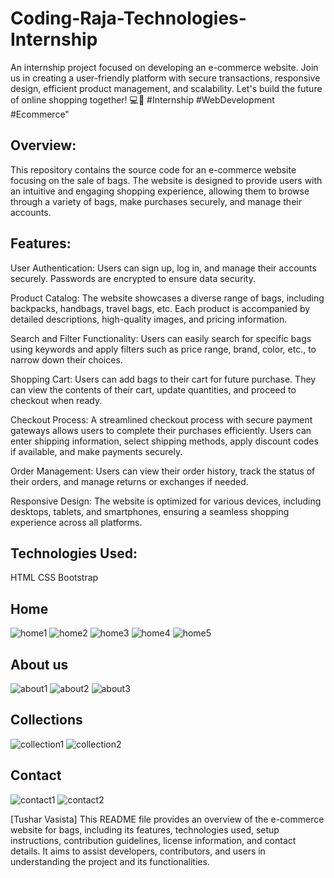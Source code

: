 # Coding-Raja-Technologies-Internship
An internship project focused on developing an e-commerce website. Join us in creating a user-friendly platform with secure transactions, responsive design, efficient product management, and scalability. Let's build the future of online shopping together! 💻🛒 #Internship #WebDevelopment #Ecommerce"

## Overview:

This repository contains the source code for an e-commerce website focusing on the sale of bags. The website is designed to provide users with an intuitive and engaging shopping experience, allowing them to browse through a variety of bags, make purchases securely, and manage their accounts.

## Features:

User Authentication: Users can sign up, log in, and manage their accounts securely. Passwords are encrypted to ensure data security.

Product Catalog: The website showcases a diverse range of bags, including backpacks, handbags, travel bags, etc. Each product is accompanied by detailed descriptions, high-quality images, and pricing information.

Search and Filter Functionality: Users can easily search for specific bags using keywords and apply filters such as price range, brand, color, etc., to narrow down their choices.

Shopping Cart: Users can add bags to their cart for future purchase. They can view the contents of their cart, update quantities, and proceed to checkout when ready.

Checkout Process: A streamlined checkout process with secure payment gateways allows users to complete their purchases efficiently. Users can enter shipping information, select shipping methods, apply discount codes if available, and make payments securely.

Order Management: Users can view their order history, track the status of their orders, and manage returns or exchanges if needed.

Responsive Design: The website is optimized for various devices, including desktops, tablets, and smartphones, ensuring a seamless shopping experience across all platforms.

## Technologies Used:

HTML
CSS 
Bootstrap

## Home
![home1](https://github.com/Vasista28/Coding-Raja-Technologies-Internship-E-commerce/assets/162462892/4dd8f996-a009-49bc-98b2-6a94aaed6563)
![home2](https://github.com/Vasista28/Coding-Raja-Technologies-Internship-E-commerce/assets/162462892/127664eb-1bb9-4505-be21-2a980256299f)
![home3](https://github.com/Vasista28/Coding-Raja-Technologies-Internship-E-commerce/assets/162462892/b9bad492-f2a6-4283-bb80-8c8816a98203)
![home4](https://github.com/Vasista28/Coding-Raja-Technologies-Internship-E-commerce/assets/162462892/3893d4c0-c9ae-43eb-8eab-cb82f5e1c489)
![home5](https://github.com/Vasista28/Coding-Raja-Technologies-Internship-E-commerce/assets/162462892/20ee6576-3099-4017-8f03-04c6f946298d)

## About us
![about1](https://github.com/Vasista28/Coding-Raja-Technologies-Internship-E-commerce/assets/162462892/f80e299b-c2cb-461c-8541-f21efecf45e6)
![about2](https://github.com/Vasista28/Coding-Raja-Technologies-Internship-E-commerce/assets/162462892/f0b95d9e-9875-4596-9b09-bf4a7b8de823)
![about3](https://github.com/Vasista28/Coding-Raja-Technologies-Internship-E-commerce/assets/162462892/77573dbf-0979-490d-b5c9-8dd7e7022a23)

## Collections
![collection1](https://github.com/Vasista28/Coding-Raja-Technologies-Internship-E-commerce/assets/162462892/769b0d68-a4c1-4d62-82da-2d60c13ddb17)
![collection2](https://github.com/Vasista28/Coding-Raja-Technologies-Internship-E-commerce/assets/162462892/e2611ac7-f859-4fc1-9613-a60e48bc1925)

## Contact
![contact1](https://github.com/Vasista28/Coding-Raja-Technologies-Internship-E-commerce/assets/162462892/cab48422-abd3-4a4b-9451-ce28675301ab)
![contact2](https://github.com/Vasista28/Coding-Raja-Technologies-Internship-E-commerce/assets/162462892/f3320ae5-1a3c-4192-aa87-3e746978e0ae)

[Tushar Vasista]
This README file provides an overview of the e-commerce website for bags, including its features, technologies used, setup instructions, contribution guidelines, license information, and contact details. It aims to assist developers, contributors, and users in understanding the project and its functionalities.
